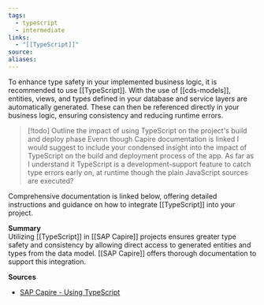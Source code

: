 ```yaml
---
tags:
  - typescript
  - intermediate
links:
  - "[[TypeScript]]"
source:
aliases:
---
```

To enhance type safety in your implemented business logic, it is recommended to use [[TypeScript]]. With the use of [[cds-models]], entities, views, and types defined in your database and service layers are automatically generated. These can then be referenced directly in your business logic, ensuring consistency and reducing runtime errors.

> [!todo] Outline the impact of using TypeScript on the project's build and deploy phase
> Evenn though Capire documentation is linked I would suggest to include your condensed insight into the impact of TypeScript on the build and deployment process of the app. As far as I understand it TypeScript is a development-support feature to catch type errors early on, at runtime though the plain JavaScript sources are executed?

Comprehensive documentation is linked below, offering detailed instructions and guidance on how to integrate [[TypeScript]] into your project.

**Summary**  
Utilizing [[TypeScript]] in [[SAP Capire]] projects ensures greater type safety and consistency by allowing direct access to generated entities and types from the data model. [[SAP Capire]] offers thorough documentation to support this integration.

**Sources**
- [SAP Capire - Using TypeScript](https://cap.cloud.sap/docs/node.js/typescript#using-typescript)
